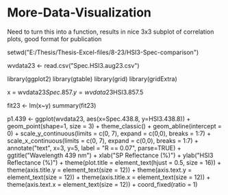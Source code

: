# More-Data-Visualization
Need to turn this into a function, results in nice 3x3 subplot of correlation plots, good format for publication


setwd("E:/Thesis/Thesis-Excel-files/8-23/HSI3-Spec-comparison")


wvdata23 <- read.csv("Spec.HSI3.aug23.csv")

library(ggplot2)
library(gtable)
library(grid)
library(gridExtra)

x = wvdata23$Spec.857.
y = wvdata23$HSI3.857.5

fit23 <- lm(x~y)
summary(fit23)

p1.439 <- ggplot(wvdata23, aes(x=Spec.438.8, y=HSI3.438.8)) + 
  geom_point(shape=1, size = 3) +
  theme_classic() +
  geom_abline(intercept = 0) +
  scale_y_continuous(limits = c(0, 7), expand = c(0,0), breaks = 1:7) +
  scale_x_continuous(limits = c(0, 7), expand = c(0,0), breaks = 1:7) +
  annotate("text", x=3, y=5, label = "R == 0.07", parse=TRUE) +
  ggtitle("Wavelength 439 nm") +
  xlab("SP Reflectance (%)") + 
  ylab("HSI3 Reflectance (%)") +
  theme(plot.title = element_text(hjust = 0.5, size = 16)) +
  theme(axis.title.y = element_text(size = 12)) +
  theme(axis.text.y = element_text(size = 12)) +
  theme(axis.title.x = element_text(size = 12)) +
  theme(axis.text.x = element_text(size = 12)) +
  coord_fixed(ratio = 1)
